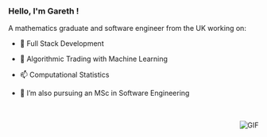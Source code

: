 ### Hello, I'm Gareth !
A mathematics graduate and software engineer from the UK working on:
- 🌱 Full Stack Development 
- 🔭 Algorithmic Trading with Machine Learning 
- 📫 Computational Statistics


- 💼 I’m also pursuing an MSc in Software Engineering


<br />
<br />


  <img align="right" alt="GIF" src="https://media.giphy.com/media/iIqmM5tTjmpOB9mpbn/giphy.gif" />

<br>
<br>
